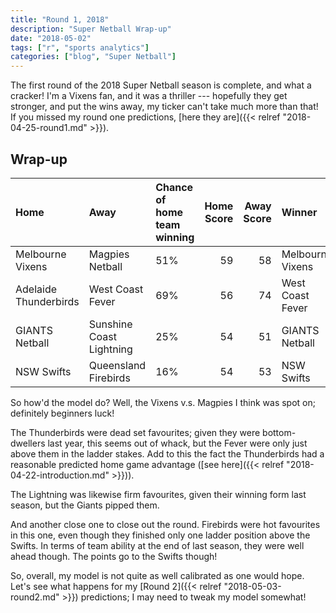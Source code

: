 ```yaml
---
title: "Round 1, 2018"
description: "Super Netball Wrap-up"
date: "2018-05-02"
tags: ["r", "sports analytics"]
categories: ["blog", "Super Netball"]
---
```


<!-- Time-stamp: <2018-05-03 20:55:31 (slane)> -->





The first round of the 2018 Super Netball season is complete, and what a cracker! I'm a Vixens fan, and it was a thriller --- hopefully they get stronger, and put the wins away, my ticker can't take much more than that! If you missed my round one predictions, [here they are]({{< relref "2018-04-25-round1.md" >}}).

## Wrap-up


|Home                  |Away                     |Chance of home team winning | Home Score| Away Score|Winner           |
|:---------------------|:------------------------|:---------------------------|----------:|----------:|:----------------|
|Melbourne Vixens      |Magpies Netball          |51%                         |         59|         58|Melbourne Vixens |
|Adelaide Thunderbirds |West Coast Fever         |69%                         |         56|         74|West Coast Fever |
|GIANTS Netball        |Sunshine Coast Lightning |25%                         |         54|         51|GIANTS Netball   |
|NSW Swifts            |Queensland Firebirds     |16%                         |         54|         53|NSW Swifts       |

So how'd the model do? Well, the Vixens v.s. Magpies I think was spot on; definitely beginners luck!

The Thunderbirds were dead set favourites; given they were bottom-dwellers last year, this seems out of whack, but the Fever were only just above them in the ladder stakes. Add to this the fact the Thunderbirds had a reasonable predicted home game advantage ([see here]({{< relref "2018-04-22-introduction.md" >}})).

The Lightning was likewise firm favourites, given their winning form last season, but the Giants pipped them.

And another close one to close out the round. Firebirds were hot favourites in this one, even though they finished only one ladder position above the Swifts. In terms of team ability at the end of last season, they were well ahead though. The points go to the Swifts though!

So, overall, my model is not quite as well calibrated as one would hope. Let's see what happens for my [Round 2]({{< relref "2018-05-03-round2.md" >}}) predictions; I may need to tweak my model somewhat!
